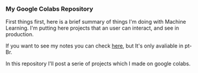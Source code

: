 ### My Google Colabs Repository

First things first, here is a brief summary of things I'm doing with Machine Learning. I'm putting here projects that an user can interact, and see in production.

If you want to see my notes you can check [here](https://github.com/clovisdanielss/Estudando), but It's only avaliable in pt-Br.

In this repository I'll post a serie of projects which I made on google colabs.
